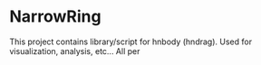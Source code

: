 # NarrowRing
This project contains library/script for hnbody (hndrag). Used for visualization, analysis, etc...
All per
